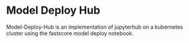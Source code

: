 # Model Deploy Hub

Model-Deploy-Hub is an implementation of jupyterhub on a kubernetes cluster
using the fastscore model deploy notebook.
